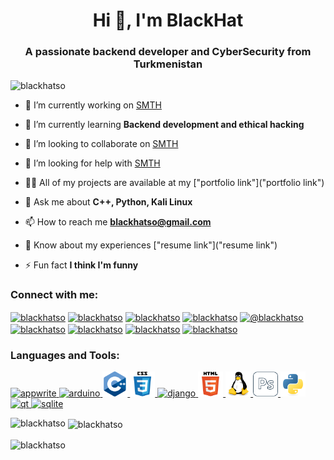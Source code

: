 <h1 align="center">Hi 👋, I'm BlackHat</h1>
<h3 align="center">A passionate backend developer and CyberSecurity from Turkmenistan</h3>

<p align="left"> <img src="https://komarev.com/ghpvc/?username=blackhatso&label=Profile%20views&color=0e75b6&style=flat" alt="blackhatso" /> </p>

- 🔭 I’m currently working on [SMTH](LINK.COM/LINKLINK)

- 🌱 I’m currently learning **Backend development and ethical hacking**

- 👯 I’m looking to collaborate on [SMTH](LINK.COM/LINKLINK)

- 🤝 I’m looking for help with [SMTH](LINK.COM/LINKLINK)

- 👨‍💻 All of my projects are available at my ["portfolio link"]("portfolio link")

- 💬 Ask me about **C++, Python, Kali Linux**

- 📫 How to reach me **blackhatso@gmail.com**

- 📄 Know about my experiences ["resume link"]("resume link")

- ⚡ Fun fact **I think I'm funny**

<h3 align="left">Connect with me:</h3>
<p align="left">
<a href="https://dev.to/blackhatso" target="blank"><img align="center" src="https://raw.githubusercontent.com/rahuldkjain/github-profile-readme-generator/master/src/images/icons/Social/devto.svg" alt="blackhatso" height="30" width="40" /></a>
<a href="https://linkedin.com/in/blackhatso" target="blank"><img align="center" src="https://raw.githubusercontent.com/rahuldkjain/github-profile-readme-generator/master/src/images/icons/Social/linked-in-alt.svg" alt="blackhatso" height="30" width="40" /></a>
<a href="https://stackoverflow.com/users/blackhatso" target="blank"><img align="center" src="https://raw.githubusercontent.com/rahuldkjain/github-profile-readme-generator/master/src/images/icons/Social/stack-overflow.svg" alt="blackhatso" height="30" width="40" /></a>
<a href="https://instagram.com/blackhatso" target="blank"><img align="center" src="https://raw.githubusercontent.com/rahuldkjain/github-profile-readme-generator/master/src/images/icons/Social/instagram.svg" alt="blackhatso" height="30" width="40" /></a>
<a href="https://medium.com/@blackhatso" target="blank"><img align="center" src="https://raw.githubusercontent.com/rahuldkjain/github-profile-readme-generator/master/src/images/icons/Social/medium.svg" alt="@blackhatso" height="30" width="40" /></a>
<a href="https://www.hackerrank.com/blackhatso" target="blank"><img align="center" src="https://raw.githubusercontent.com/rahuldkjain/github-profile-readme-generator/master/src/images/icons/Social/hackerrank.svg" alt="blackhatso" height="30" width="40" /></a>
<a href="https://codeforces.com/profile/blackhatso" target="blank"><img align="center" src="https://raw.githubusercontent.com/rahuldkjain/github-profile-readme-generator/master/src/images/icons/Social/codeforces.svg" alt="blackhatso" height="30" width="40" /></a>
<a href="https://www.hackerearth.com/blackhatso" target="blank"><img align="center" src="https://raw.githubusercontent.com/rahuldkjain/github-profile-readme-generator/master/src/images/icons/Social/hackerearth.svg" alt="blackhatso" height="30" width="40" /></a>
<a href="https://auth.geeksforgeeks.org/user/blackhatso" target="blank"><img align="center" src="https://raw.githubusercontent.com/rahuldkjain/github-profile-readme-generator/master/src/images/icons/Social/geeks-for-geeks.svg" alt="blackhatso" height="30" width="40" /></a>
</p>

<h3 align="left">Languages and Tools:</h3>
<p align="left"> <a href="https://appwrite.io" target="_blank" rel="noreferrer"> <img src="https://www.vectorlogo.zone/logos/appwriteio/appwriteio-icon.svg" alt="appwrite" width="40" height="40"/> </a> <a href="https://www.arduino.cc/" target="_blank" rel="noreferrer"> <img src="https://cdn.worldvectorlogo.com/logos/arduino-1.svg" alt="arduino" width="40" height="40"/> </a> <a href="https://www.w3schools.com/cpp/" target="_blank" rel="noreferrer"> <img src="https://raw.githubusercontent.com/devicons/devicon/master/icons/cplusplus/cplusplus-original.svg" alt="cplusplus" width="40" height="40"/> </a> <a href="https://www.w3schools.com/css/" target="_blank" rel="noreferrer"> <img src="https://raw.githubusercontent.com/devicons/devicon/master/icons/css3/css3-original-wordmark.svg" alt="css3" width="40" height="40"/> </a> <a href="https://www.djangoproject.com/" target="_blank" rel="noreferrer"> <img src="https://cdn.worldvectorlogo.com/logos/django.svg" alt="django" width="40" height="40"/> </a> <a href="https://www.w3.org/html/" target="_blank" rel="noreferrer"> <img src="https://raw.githubusercontent.com/devicons/devicon/master/icons/html5/html5-original-wordmark.svg" alt="html5" width="40" height="40"/> </a> <a href="https://www.linux.org/" target="_blank" rel="noreferrer"> <img src="https://raw.githubusercontent.com/devicons/devicon/master/icons/linux/linux-original.svg" alt="linux" width="40" height="40"/> </a> <a href="https://www.photoshop.com/en" target="_blank" rel="noreferrer"> <img src="https://raw.githubusercontent.com/devicons/devicon/master/icons/photoshop/photoshop-line.svg" alt="photoshop" width="40" height="40"/> </a> <a href="https://www.python.org" target="_blank" rel="noreferrer"> <img src="https://raw.githubusercontent.com/devicons/devicon/master/icons/python/python-original.svg" alt="python" width="40" height="40"/> </a> <a href="https://www.qt.io/" target="_blank" rel="noreferrer"> <img src="https://upload.wikimedia.org/wikipedia/commons/0/0b/Qt_logo_2016.svg" alt="qt" width="40" height="40"/> </a> <a href="https://www.sqlite.org/" target="_blank" rel="noreferrer"> <img src="https://www.vectorlogo.zone/logos/sqlite/sqlite-icon.svg" alt="sqlite" width="40" height="40"/> </a> </p>

<p><img align="left" src="https://github-readme-stats.vercel.app/api/top-langs?username=blackhatso&show_icons=true&locale=en&layout=compact" alt="blackhatso" /></p>

<p>&nbsp;<img align="center" src="https://github-readme-stats.vercel.app/api?username=blackhatso&show_icons=true&locale=en" alt="blackhatso" /></p>

<p><img align="center" src="https://github-readme-streak-stats.herokuapp.com/?user=blackhatso&" alt="blackhatso" /></p>

